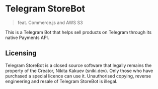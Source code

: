 # Telegram StoreBot 
> feat. Commerce.js and AWS S3

This is a Telegram Bot that helps sell products on Telegram through its native Payments API.

## Licensing

Telegram StoreBot is a closed source software that legally remains the property of the Creator, Nikita Kakuev (sniki.dev). Only those who have purchased a special licence can use it. Unauthorised copying, reverse engineering and resale of Telegram StoreBot is illegal.